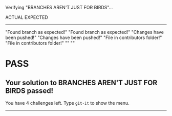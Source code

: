 Verifying "BRANCHES AREN'T JUST FOR BIRDS"...

ACTUAL                             EXPECTED
------                             --------
"Found branch as expected!"        "Found branch as expected!"
"Changes have been pushed!"        "Changes have been pushed!"
"File in contributors folder!"     "File in contributors folder!"
""                                 ""
# PASS

Your solution to BRANCHES AREN'T JUST FOR BIRDS passed!
-----------------------------------------------------------------

You have 4 challenges left.
Type `git-it` to show the menu.

-----------------------------------------------------------------

